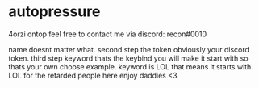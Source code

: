 # autopressure
4orzi ontop
feel free to contact me via discord: recon#0010

name doesnt matter what.
second step the token obviously your discord token.
third step keyword thats the keybind you will make it start with so thats your own choose 
example. 
keyword is LOL 
that means it starts with LOL for the retarded people here 
enjoy daddies <3
